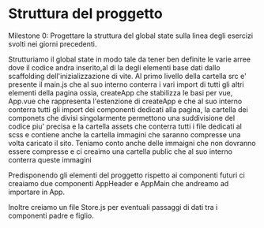 # Struttura del proggetto

Milestone 0:
Progettare la struttura del global state sulla linea degli esercizi svolti nei giorni precedenti.

Strutturiamo il global state in modo tale da tener ben definite le varie arree dove il codice andra inserito,al di la degli elementi base dati dallo scaffolding dell'inizializzazione di vite.
Al primo livello della cartella src e' presente il main.js che al suo interno conterra i vari import di tutti gli altri elementi della pagina ossia, createApp che stabilizza le basi per vue, App.vue che rappresenta l'estenzione di createApp e che al suo interno conterra tutti gli import dei componenti dedicati alla pagina, la cartella dei componets che divisi singolarmente permettono una suddivisione del codice piu' precisa e la cartella assets che conterra tutti i file dedicati al scss e contiene anche la cartella immagini che saranno compresse una volta caricato il sito.
Teniamo conto anche delle immaigni che non dovranno essere compresse e ci creaimo una cartella public che al suo interno conterra queste immagini

Predisponendo gli elementi del proggetto rispetto ai componenti futuri ci creaiamo due componenti AppHeader e AppMain che andreamo ad importare in App.

Inoltre creiamo un file Store.js per eventuali passaggi di dati tra i componenti padre e figlio.


